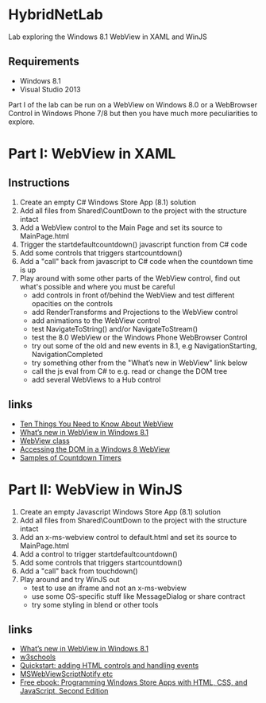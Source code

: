 HybridNetLab
============

Lab exploring the Windows 8.1 WebView in XAML and WinJS

Requirements
------------
* Windows 8.1
* Visual Studio 2013

Part I of the lab can be run on a WebView on Windows 8.0 or a WebBrowser Control in Windows Phone 7/8 but then you have much more peculiarities to explore.


Part I: WebView in XAML
=======================

Instructions
------------
1. Create an empty C# Windows Store App (8.1) solution
2. Add all files from Shared\CountDown to the project with the structure intact
3. Add a WebView control to the Main Page and set its source to MainPage.html
4. Trigger the startdefaultcountdown() javascript function from C# code
5. Add some controls that triggers startcountdown()
6. Add a "call" back from javascript to C# code when the countdown time is up
7. Play around with some other parts of the WebView control, find out what's possible and where you must be careful
   - add controls in front of/behind the WebView and test different opacities on the controls
   - add RenderTransforms and Projections to the WebView control
   - add animations to the WebView control
   - test NavigateToString() and/or NavigateToStream() 
   - test the 8.0 WebView or the Windows Phone WebBrowser Control
   - try out some of the old and new events in 8.1, e.g NavigationStarting, NavigationCompleted
   - try something other from the "What’s new in WebView" link below
   - call the js eval from C# to e.g. read or change the DOM tree
   - add several WebViews to a Hub control
   
links
-----
- [Ten Things You Need to Know About WebView](http://blogs.msdn.com/b/wsdevsol/archive/2012/10/18/nine-things-you-need-to-know-about-webview.aspx)
- [What’s new in WebView in Windows 8.1](http://blogs.windows.com/windows/b/appbuilder/archive/2013/07/17/what-s-new-in-webview-in-windows-8-1.aspx)
- [WebView class](http://msdn.microsoft.com/en-us/library/windows/apps/windows.ui.xaml.controls.webview.aspx)
- [Accessing the DOM in a Windows 8 WebView](http://sertacozercan.com/2013/06/accessing-the-dom-in-a-windows-8-webview/)
- [Samples of Countdown Timers](http://www.rmkwebdesign.com/Countdown_Timers/)

   
Part II: WebView in WinJS
=========================
1. Create an empty Javascript Windows Store App (8.1) solution
2. Add all files from Shared\CountDown to the project with the structure intact
3. Add an x-ms-webview control to default.html and set its source to MainPage.html
4. Add a control to trigger startdefaultcountdown()
5. Add some controls that triggers startcountdown()
6. Add a "call" back from touchdown()
7. Play around and try WinJS out
   - test to use an iframe and not an x-ms-webview
   - use some OS-specific stuff like MessageDialog or share contract
   - try some styling in blend or other tools
   
 
links
-----
- [What’s new in WebView in Windows 8.1](http://blogs.windows.com/windows/b/appbuilder/archive/2013/07/17/what-s-new-in-webview-in-windows-8-1.aspx)
- [w3schools](http://www.w3schools.com/html/html_lists.asp)
- [Quickstart: adding HTML controls and handling events](http://msdn.microsoft.com/en-us/library/windows/apps/hh465402.aspx)
- [MSWebViewScriptNotify etc](http://blogs.windows.com/windows/b/appbuilder/archive/2013/10/01/blending-apps-and-sites-with-the-html-x-ms-webview.aspx)
- [Free ebook: Programming Windows Store Apps with HTML, CSS, and JavaScript, Second Edition ](http://blogs.msdn.com/b/microsoft_press/archive/2013/10/29/free-ebook-programming-windows-store-apps-with-html-css-and-javascript-second-edition-second-preview.aspx)

